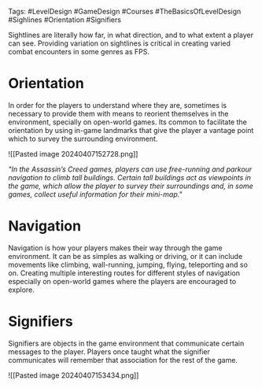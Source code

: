 Tags: #LevelDesign #GameDesign #Courses #TheBasicsOfLevelDesign #Sighlines #Orientation #Signifiers

Sightlines are literally how far, in what direction, and to what extent a player can see. Providing variation on sightlines is critical in creating varied combat encounters in some genres as FPS.

# Orientation
In order for the players to understand where they are, sometimes is necessary to provide them with means to reorient themselves in the environment, specially on open-world games. Its common to facilitate the orientation by using in-game landmarks that give the player a  vantage point which to survey the surrounding environment.

![[Pasted image 20240407152728.png]]

_"In the Assassin’s Creed games, players can use free-running and parkour navigation to climb tall buildings. Certain tall buildings act as viewpoints in the game, which allow the player to survey their surroundings and, in some games, collect useful information for their mini-map."_

# Navigation
Navigation is how your players makes their way through the game environment. It can be as simples as walking or driving, or it can include movements like climbing, wall-running, jumping, flying, teleporting and so on. Creating multiple interesting routes for different styles of navigation especially on open-world games where the players are encouraged to explore.

# Signifiers
Signifiers are objects in the game environment that communicate certain messages to the player. Players once taught what the signifier communicates will remember that association for the rest of the game.

![[Pasted image 20240407153434.png]]

